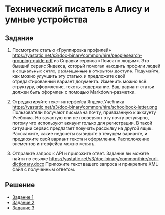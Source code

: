 # Технический писатель в Алису и умные устройства

## Задание

1. Посмотрите статью «Группировка профилей» https://yastatic.net/s3/doc-binary/common/hire/peoplesearch-grouping-guide.pdf из Справки сервиса «Поиск по людям». Это бывший сервис Яндекса, который помогал находить профили людей в социальных сетях, размещенные в открытом доступе.
Подумайте, как можно улучшить эту статью, и предложите свой отредактированный вариант документа. Изменить можно всё: структуру, оформление, тексты, содержание. Ваш вариант статьи должен быть оформлен с помощью Markdown-разметки.

2. Отредактируйте текст интерфейса Яндекс.Учебника https://yastatic.net/s3/doc-binary/common/hire/schoolbook-letter.png
Пользователи получают письма на почту, привязанную к аккаунту Учебника. Но зачастую они не проверяют эту почту регулярно, потому что используют аккаунт только для регистрации. В такой ситуации сервис предлагает получать рассылку на другой ящик.
Расскажите, какие недочеты вы видите в текущем варианте, и предложите свой вариант текста и оформления. Расположение элементов интерфейса можно менять.

3. Отправьте запрос к API и приложите ответ. Задание вы можете найти по ссылке https://yastatic.net/s3/doc-binary/common/hire/curl-dictionary.docx
Приложите текст вашего запроса и прикрепите XML-файл с полученным ответом.

## Решение

- [Задание 1](https://github.com/AlinARinAtovNa/Technical-Writer-at-Alice/blob/main/1.Grouping%20profiles/Grouping%20profiles.md)
- [Задание 2](https://github.com/AlinARinAtovNa/Technical-Writer-at-Alice/blob/main/2.Edit%20interface%20text/description.md)
- [Задание 3](https://github.com/AlinARinAtovNa/Technical-Writer-at-Alice/tree/main/3.API)
